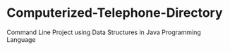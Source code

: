 # Computerized-Telephone-Directory
Command Line Project using Data Structures in Java Programming Language
